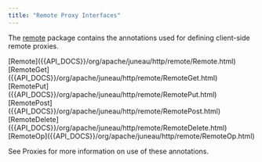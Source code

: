 ```yaml
---
title: "Remote Proxy Interfaces"
---
```


The [remote]({{API_DOCS}}/org/apache/juneau/http/remote.html) package contains the annotations used for defining
client-side remote proxies.

<tree>
<node-0><java-annotation>[Remote]({{API_DOCS}}/org/apache/juneau/http/remote/Remote.html)</java-annotation></node-0>
<node-0><java-annotation>[RemoteGet]({{API_DOCS}}/org/apache/juneau/http/remote/RemoteGet.html)</java-annotation></node-0>
<node-0><java-annotation>[RemotePut]({{API_DOCS}}/org/apache/juneau/http/remote/RemotePut.html)</java-annotation></node-0>
<node-0><java-annotation>[RemotePost]({{API_DOCS}}/org/apache/juneau/http/remote/RemotePost.html)</java-annotation></node-0>
<node-0><java-annotation>[RemoteDelete]({{API_DOCS}}/org/apache/juneau/http/remote/RemoteDelete.html)</java-annotation></node-0>
<node-0><java-annotation>[RemoteOp]({{API_DOCS}}/org/apache/juneau/http/remote/RemoteOp.html)</java-annotation></node-0>
</tree>

See Proxies for more information on use of these annotations.
